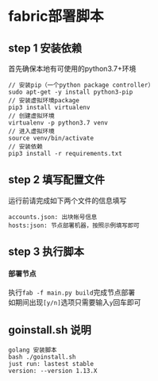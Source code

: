 fabric部署脚本
====
step 1 安装依赖
----
首先确保本地有可使用的python3.7+环境
```
// 安装pip（一个python package controller）
sudo apt-get -y install python3-pip
// 安装虚拟环境package
pip3 install virtualenv
// 创建虚拟环境
virtualenv -p python3.7 venv
// 进入虚拟环境
source venv/bin/activate
// 安装依赖
pip3 install -r requirements.txt
```
step 2 填写配置文件
---
运行前请完成如下两个文件的信息填写
```
accounts.json: 出块帐号信息
hosts:json: 节点部署机器，按照示例填写即可
```
step 3 执行脚本
---
#### 部署节点
执行`fab -f main.py build`完成节点部署 <br>
如期间出现`[y/n]`选项只需要输入`y`回车即可


goinstall.sh 说明
----
```
golang 安装脚本
bash ./goinstall.sh
just run: lastest stable
version: --version 1.13.X
```
